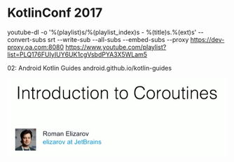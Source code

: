 # KotlinConf 2017
youtube-dl -o '%(playlist)s/%(playlist_index)s - %(title)s.%(ext)s' --convert-subs srt --write-sub --all-subs --embed-subs --proxy https://dev-proxy.oa.com:8080 https://www.youtube.com/playlist?list=PLQ176FUIyIUY6UK1cgVsbdPYA3X5WLam5

02:
Android Kotlin Guides
android.github.io/kotlin-guides

![](media/15198208051636.jpg)


